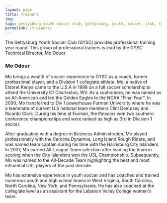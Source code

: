 ```yaml
---
layout: page
title: Trainers
img: 
tags: gettysburg youth soccer club, gettysburg, youth, soccer, club, trainers
permalink: /trainers/
---
```

The Gettysburg Youth Soccer Club (GYSC) provides professional training year round. This group of professional trainers is lead by the GYSC Technical Director, Mo Oduor.

### Mo Odour

Mo brings a wealth of soccer experience to GYSC as a coach, former professional player, and a Division 1 collegiate athlete. Mo, a native of Eldoret Kenya came to the U.S.A in 1998 on a full soccer scholarship to attend the University Of Charleston, WV. As a sophomore, he was named as an All-American and led the Golden Eagles to the NCAA "Final Four". In 2000, Mo transferred to Div 1 powerhouse Furman University where he was a teammate of current U.S national team members Clint Dempsey and Ricardo Clark. During his time at Furman, the Paladins won two southern conference championships and were ranked as high as 3rd in Division 1 soccer.

After graduating with a degree in Business Administration, Mo played professionally with the Carolina Dynamos, Long Island Rough Riders, and was named team captain during his time with the Harrisburg City Islanders. In 2007, Mo earned All-League Team selection after leading the team in scoring when the City Islanders won the USL Championship. Subsequently, Mo was named to the All-Decade Team highlighting the best and most influential USL players of the past decade. 

Mo has extensive experience in youth soccer and has coached and trained numerous youth and high school teams in West Virginia, South Carolina, North Carolina, New York, and Pennsylvania. He has also coached at the collegiate level as an assistant for the Lebanon Valley College women's team.
